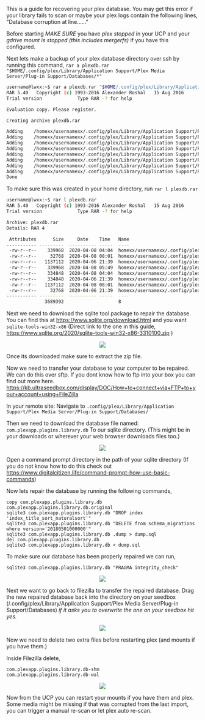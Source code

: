 This is a guide for recovering your plex database. You may get this error if your library fails to scan or maybe your plex logs contain the following lines,
"Database corruption at line......"

Before starting *MAKE SURE* you have *plex stopped* in your UCP and your *gdrive mount is stopped (this includes mergerfs)* if you have this configured. 

Next lets make a backup of your plex database directory over ssh by running this command, ``rar a plexdb.rar "$HOME/.config/plex/Library/Application Support/Plex Media Server/Plug-in Support/Databases/*"``
```bash
username@lwxx:~$ rar a plexdb.rar "$HOME/.config/plex/Library/Application Support/Plex Media Server/Plug-in Support/Databases/*"
RAR 5.40   Copyright (c) 1993-2016 Alexander Roshal   15 Aug 2016
Trial version             Type RAR -? for help

Evaluation copy. Please register.

Creating archive plexdb.rar

Adding    /homexx/usernamexx/.config/plex/Library/Application Support/Plex Media Server/Plug-in Support/Databases/com.plexapp.plugins.library.db-2020-04-08  OK 
Adding    /homexx/usernamexx/.config/plex/Library/Application Support/Plex Media Server/Plug-in Support/Databases/com.plexapp.plugins.library.db-shm  OK 
Adding    /homexx/usernamexx/.config/plex/Library/Application Support/Plex Media Server/Plug-in Support/Databases/com.plexapp.plugins.library.blobs.db-wal  OK 
Adding    /homexx/usernamexx/.config/plex/Library/Application Support/Plex Media Server/Plug-in Support/Databases/com.plexapp.plugins.library.db  OK 
Adding    /homexx/usernamexx/.config/plex/Library/Application Support/Plex Media Server/Plug-in Support/Databases/com.plexapp.plugins.library.blobs.db-2020-04-08  OK 
Adding    /homexx/usernamexx/.config/plex/Library/Application Support/Plex Media Server/Plug-in Support/Databases/com.plexapp.plugins.library.blobs.db  OK 
Adding    /homexx/usernamexx/.config/plex/Library/Application Support/Plex Media Server/Plug-in Support/Databases/com.plexapp.plugins.library.db-wal  OK 
Adding    /homexx/usernamexx/.config/plex/Library/Application Support/Plex Media Server/Plug-in Support/Databases/com.plexapp.plugins.library.blobs.db-shm  OK 
Done
```

To make sure this was created in your home directory, run ``rar l plexdb.rar``
```bash
username@lwxx:~$ rar l plexdb.rar
RAR 5.40   Copyright (c) 1993-2016 Alexander Roshal   15 Aug 2016
Trial version             Type RAR -? for help

Archive: plexdb.rar
Details: RAR 4

 Attributes      Size     Date    Time   Name
----------- ---------  ---------- -----  ----
 -rw-r--r--    339968  2020-04-08 04:04  homexx/usernamexx/.config/plex/Library/Application Support/Plex Media Server/Plug-in Support/Databases/com.plexapp.plugins.library.db-2020-04-08
 -rw-r--r--     32768  2020-04-08 08:01  homexx/usernamexx/.config/plex/Library/Application Support/Plex Media Server/Plug-in Support/Databases/com.plexapp.plugins.library.db-shm
 -rw-r--r--   1137112  2020-04-06 21:39  homexx/usernamexx/.config/plex/Library/Application Support/Plex Media Server/Plug-in Support/Databases/com.plexapp.plugins.library.blobs.db-wal
 -rw-r--r--    339968  2020-04-08 05:49  homexx/usernamexx/.config/plex/Library/Application Support/Plex Media Server/Plug-in Support/Databases/com.plexapp.plugins.library.db
 -rw-r--r--    334848  2020-04-08 04:04  homexx/usernamexx/.config/plex/Library/Application Support/Plex Media Server/Plug-in Support/Databases/com.plexapp.plugins.library.blobs.db-2020-04-08
 -rw-r--r--    334848  2020-04-06 21:39  homexx/usernamexx/.config/plex/Library/Application Support/Plex Media Server/Plug-in Support/Databases/com.plexapp.plugins.library.blobs.db
 -rw-r--r--   1137112  2020-04-08 08:01  homexx/usernamexx/.config/plex/Library/Application Support/Plex Media Server/Plug-in Support/Databases/com.plexapp.plugins.library.db-wal
 -rw-r--r--     32768  2020-04-06 21:39  homexx/usernamexx/.config/plex/Library/Application Support/Plex Media Server/Plug-in Support/Databases/com.plexapp.plugins.library.blobs.db-shm
----------- ---------  ---------- -----  ----
              3689392                    8
```

Next we need to download the sqlite tool package to repair the database. You can find this at https://www.sqlite.org/download.html and you want `sqlite-tools-win32-x86` (Direct link to the one in this guide, https://www.sqlite.org/2020/sqlite-tools-win32-x86-3310100.zip )

<p align="center">
<img src="https://i.imgur.com/krJ1id8.png">
</p>

Once its downloaded make sure to extract the zip file.

Now we need to transfer your database to your computer to be repaired. We can do this over sftp. If you dont know how to ftp into your box you can find out more here. https://kb.ultraseedbox.com/display/DOC/How+to+connect+via+FTP+to+your+account+using+FileZilla

In your remote site: Navigate to ``.config/plex/Library/Application Support/Plex Media Server/Plug-in Support/Databases/``

Then we need to download the database file named: ``com.plexapp.plugins.library.db`` To our sqlite directory. (This might be in your downloads or wherever your web browser downloads files too.)

<p align="center">
<img src="https://i.imgur.com/1cvJEbj.png">
</p>

Open a command prompt directory in the path of your sqlite directory (If you do not know how to do this check out https://www.digitalcitizen.life/command-prompt-how-use-basic-commands)

Now lets repair the database by running the following commands,
```batch
copy com.plexapp.plugins.library.db com.plexapp.plugins.library.db.original
sqlite3 com.plexapp.plugins.library.db "DROP index 'index_title_sort_naturalsort'"
sqlite3 com.plexapp.plugins.library.db "DELETE from schema_migrations where version='20180501000000'"
sqlite3 com.plexapp.plugins.library.db .dump > dump.sql
del com.plexapp.plugins.library.db
sqlite3 com.plexapp.plugins.library.db < dump.sql
```

To make sure our database has been properly repaired we can run,
```batch
sqlite3 com.plexapp.plugins.library.db "PRAGMA integrity_check"
```
<p align="center">
<img src="https://i.imgur.com/0ssdzyL.png">
</p>

Next we want to go back to filezilla to transfer the repaired database. 
Drag the new repaired database back into the directory on your seedbox (/.config/plex/Library/Application Support/Plex Media Server/Plug-in Support/Databases)
*if it asks you to overwrite the one on your seedbox hit yes.*

<p align="center">
<img src="https://i.imgur.com/prKYLue.png">
</p>

Now we need to delete two extra files before restarting plex (and mounts if you have them.)

Inside Filezilla delete, 
```
com.plexapp.plugins.library.db-shm
com.plexapp.plugins.library.db-wal
```

<p align="center">
<img src="https://i.imgur.com/IVyxFBg.png">
</p>

Now from the UCP you can restart your mounts if you have them and plex. Some media might be missing if that was corrupted from the last import, you can trigger a manual re-scan or let plex auto re-scan. 

